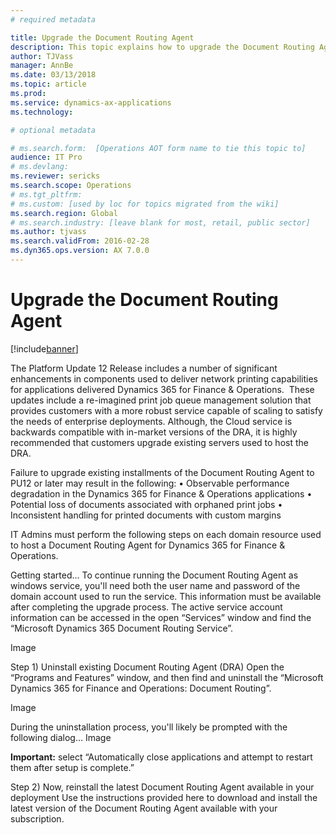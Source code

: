 ```yaml
---
# required metadata

title: Upgrade the Document Routing Agent
description: This topic explains how to upgrade the Document Routing Agent.
author: TJVass
manager: AnnBe
ms.date: 03/13/2018
ms.topic: article
ms.prod: 
ms.service: dynamics-ax-applications
ms.technology: 

# optional metadata

# ms.search.form:  [Operations AOT form name to tie this topic to]
audience: IT Pro
# ms.devlang: 
ms.reviewer: sericks
ms.search.scope: Operations
# ms.tgt_pltfrm: 
# ms.custom: [used by loc for topics migrated from the wiki]
ms.search.region: Global
# ms.search.industry: [leave blank for most, retail, public sector]
ms.author: tjvass
ms.search.validFrom: 2016-02-28
ms.dyn365.ops.version: AX 7.0.0
---
```


# Upgrade the Document Routing Agent

[!include[banner](../includes/banner.md)]

The Platform Update 12 Release includes a number of significant enhancements in components used to deliver network printing capabilities for applications delivered Dynamics 365 for Finance & Operations.  These updates include a re-imagined print job queue management solution that provides customers with a more robust service capable of scaling to satisfy the needs of enterprise deployments.  Although, the Cloud service is backwards compatible with in-market versions of the DRA, it is highly recommended that customers upgrade existing servers used to host the DRA.

Failure to upgrade existing installments of the Document Routing Agent to PU12 or later may result in the following:
	• Observable performance degradation in the Dynamics 365 for Finance & Operations applications
	• Potential loss of documents associated with orphaned print jobs
	• Inconsistent handling for printed documents with custom margins

IT Admins must perform the following steps on each domain resource used to host a Document Routing Agent for Dynamics 365 for Finance & Operations.

Getting started…
To continue running the Document Routing Agent as windows service, you'll need both the user name and password of the domain account used to run the service.  This information must be available after completing the upgrade process.  The active service account information can be accessed in the open “Services” window and find the “Microsoft Dynamics 365 Document Routing Service”.

Image

Step 1) Uninstall existing Document Routing Agent (DRA)
Open the “Programs and Features” window, and then find and uninstall the “Microsoft Dynamics 365 for Finance and Operations: Document Routing”.

Image

During the uninstallation process, you'll likely be prompted with the following dialog…
Image

**Important:** select “Automatically close applications and attempt to restart them after setup is complete.”

Step 2) Now, reinstall the latest Document Routing Agent available in your deployment
Use the instructions provided here to download and install the latest version of the Document Routing Agent available with your subscription.


